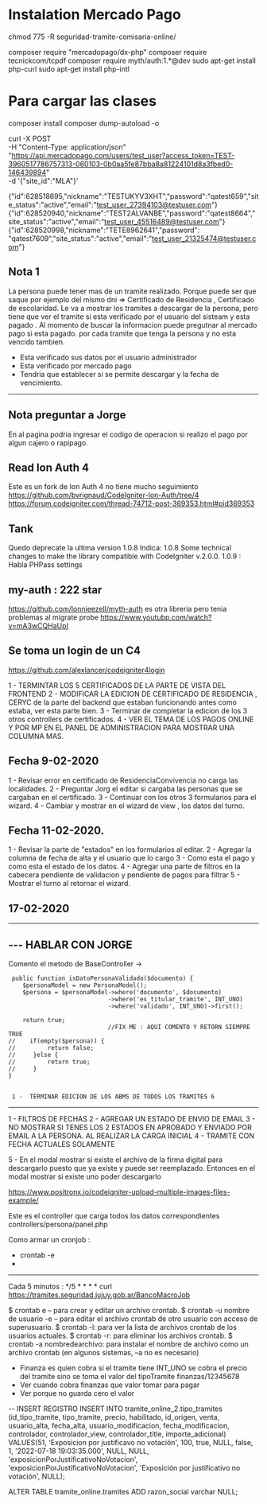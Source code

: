 # Instalation Mercado Pago 
chmod 775 -R  seguridad-tramite-comisaria-online/

composer require "mercadopago/dx-php"
composer require tecnickcom/tcpdf
composer require myth/auth:1.*@dev
sudo apt-get install php-curl
sudo apt-get install php-intl

# Para cargar las clases 
composer install
composer dump-autoload -o



curl -X POST \
-H "Content-Type: application/json" \
"https://api.mercadopago.com/users/test_user?access_token=TEST-3960517786757313-060103-0b0aa5fe87bba8a81224101d8a3fbed0-146439894" \
-d '{"site_id":"MLA"}'

{"id":628518695,"nickname":"TESTUKYV3XHT","password":"qatest659","site_status":"active","email":"test_user_27394103@testuser.com"}
{"id":628520940,"nickname":"TEST2ALVANBE","password":"qatest8664","site_status":"active","email":"test_user_45516489@testuser.com"}
{"id":628520998,"nickname":"TETE8962641","password":
"qatest7609","site_status":"active","email":"test_user_21325474@testuser.com"}

Nota 1 
------------
La persona puede tener mas de un tramite realizado.
Porque puede ser que saque por ejemplo del mismo dni => 
 Certificado de Residencia , 
 Certificado de escolaridad. 
 Le va a mostrar los tramites a descargar de la persona, pero tiene 
 que ver el tramite si esta verificado por el usuario del sisteam y esta pagado .
 Al momento de buscar la informacion puede pregutnar al mercado pago si esta pagado. por cada tramite 
 que tenga la persona y no esta vencido tambien.
 - Esta verificado sus datos por el usuario administrador 
 - Esta verificado por mercado pago 
 - Tendria que establecer si se permite descargar y la fecha de vencimiento.


---------------------
Nota preguntar a Jorge
----------------------

En al pagina podria ingresar el codigo de operacion si realizo 
el pago por algun cajero o rapipago.


Read Ion Auth 4 
----------------
Este es un fork de Ion Auth 4 no tiene mucho seguimiento
https://github.com/bvrignaud/CodeIgniter-Ion-Auth/tree/4
https://forum.codeigniter.com/thread-74712-post-369353.html#pid369353


Tank
-------
Quedo deprecate la ultima version 1.0.8 Indica: 
1.0.8
    Some technical changes to make the library compatible with CodeIgniter v.2.0.0. 
1.0.9 : Habla PHPass settings


my-auth : 222 star
----------
https://github.com/lonnieezell/myth-auth
es otra libreria pero tenia problemas al migrate probe 
https://www.youtubp.com/watch?v=mA3wCQHaUpI


Se toma un login de un C4
--------------------------
https://github.com/alexlancer/codeigniter4login

1 -  TERMINTAR LOS 5 CERTIFICADOS DE LA PARTE DE VISTA DEL FRONTEND
2 -  MODIFICAR LA EDICION DE CERTIFICADO DE RESIDENCIA , CERYC de la parte del backend que estaban funcionando antes como estaba, ver esta parte bien.
3 -  Terminar de completar la edicion de los 3 otros controllers de certificados.
4 -  VER EL TEMA DE LOS PAGOS ONLINE Y POR MP EN EL PANEL DE ADMINISTRACION PARA MOSTRAR UNA COLUMNA MAS.



Fecha 9-02-2020
---------------
1 - Revisar error en certificado de ResidenciaConvivencia no carga las localidades. 
2 - Preguntar  Jorg el editar si cargaba las personas que se cargaban en el certificado. 
3 - Continuar con los otros 3 formularios para el wizard.
4 - Cambiar y mostrar en el wizard de view , los datos del turno.

Fecha 11-02-2020.
-----------------
1 - Revisar la parte de "estados" en los formularios al editar.
2 - Agregar la columna de fecha de alta y el usuario que lo cargo 
3 - Como esta el pago y como esta el estado de los datos.
4 - Agregar una parte de filtros en la cabecera pendiente de validacion y pendiente 
de pagos para filtrar
5 - Mostrar el turno al retornar el wizard.


17-02-2020
--------------------


-------------------------------------------
--- HABLAR CON JORGE 
------------------------------------------
Comento el metodo de BaseController -> 

     public function isDatoPersonaValidado($documento) {
        $personaModel = new PersonaModel();
        $persona = $personaModel->where('documento', $documento)
                                ->where('es_titular_tramite', INT_UNO)
                                ->where('validado', INT_UNO)->first();
    
        return true;
                                //FIX ME : AQUI COMENTO Y RETORN SIEMPRE TRUE                            
    //    if(empty($persona)) {
    //         return false;
    //     }else {
    //         return true;
    //     }
    }


     1 -  TERMINAR EDICION DE LOS ABMS DE TODOS LOS TRAMITES 6

---------------------- 
1 - FILTROS DE FECHAS 
2 - AGREGAR UN ESTADO DE ENVIO DE EMAIL 
3 - NO MOSTRAR SI TENES LOS 2 ESTADOS EN APROBADO Y ENVIADO POR EMAIL A LA PERSONA. 
AL REALIZAR LA CARGA INICIAL
4 - TRAMITE CON FECHA ACTUALES SOLAMENTE

5 - En el modal mostrar si existe el archivo de la firma digital para descargarlo puesto que ya existe y puede ser 
reemplazado. Entonces en el modal mostrar si existe uno poder descargarlo



https://www.positronx.io/codeigniter-upload-multiple-images-files-example/

Este es el controller que carga todos los datos correspondientes 
controllers/persona/panel.php


 

Como armar un cronjob : 
* crontab -e
*  

----------------------------------------------------------------------
Cada 5 minutos :
*/5  * * * * curl https://tramites.seguridad.jujuy.gob.ar/BancoMacroJob


$ crontab e – para crear y editar un archivo crontab.
$ crontab -u nombre de usuario -e – para editar el archivo crontab de otro usuario con acceso de superusuario.
$ crontab -l: para ver la lista de archivos crontab de los usuarios actuales.
$ crontab -r: para eliminar los archivos crontab.
$ crontab -a nombredearchivo: para instalar el nombre de archivo como un archivo crontab (en algunos sistemas, –a no es necesario)



 - Finanza es quien cobra si el tramite tiene INT_UNO se cobra el precio del tramite 
 sino se toma el valor del tipoTramite finanzas/12345678
 - Ver cuando cobra finanzas que valor tomar para pagar 
 - Ver porque no guarda cero el valor


-- INSERT REGISTRO 
INSERT INTO tramite_online_2.tipo_tramites
(id_tipo_tramite, tipo_tramite, precio, habilitado, id_origen, venta, usuario_alta, fecha_alta, usuario_modificacion, fecha_modificacion, controlador, controlador_view, controlador_title, importe_adicional)
VALUES(51, 'Exposicion por justificavo no votación', 100, true, NULL, false, 1, '2022-07-18 19:03:35.000', NULL, NULL, 'exposicionPorJustificativoNoVotacion', 'exposicionPorJustificativoNoVotacion', 'Exposición por justificativo no votación', NULL);


ALTER TABLE tramite_online.tramites ADD razon_social varchar NULL;
